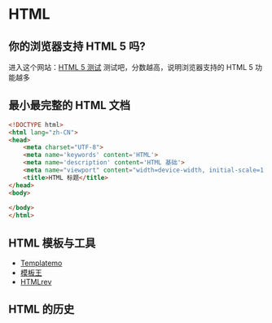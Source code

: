# HTML

## 你的浏览器支持 HTML 5 吗?

进入这个网站：[HTML 5 测试](https://html5test.co/) 测试吧，分数越高，说明浏览器支持的 HTML 5 功能越多

## 最小最完整的 HTML 文档

```html
<!DOCTYPE html>
<html lang="zh-CN">
<head>
    <meta charset="UTF-8">
    <meta name='keywords' content='HTML'>
    <meta name='description' content='HTML 基础'>
    <meta name="viewport" content="width=device-width, initial-scale=1.0">
    <title>HTML 标题</title>
</head>
<body>
    
</body>
</html>
```

## HTML 模板与工具

- [Templatemo](https://templatemo.com/)
- [模板王](https://www.mobanwang.com/)
- [HTMLrev](https://htmlrev.com/)

## HTML 的历史
